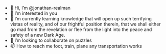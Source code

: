 - 👋 Hi, I’m @jonathan-realman
- 👀 I’m interested in you
- 🌱 I’m currently learning knowledge that will open up such terrifying vistas of reality, and of our frightful position therein, that we shall either go mad from the revelation or flee from the light into the peace and safety of a new Dark Age.
- 💞️ I’m looking to collaborate on puzzles
- 📫 How to reach me foot, train, plane any transportation works

<!---
jonathan-realman/jonathan-realman is a ✨ special ✨ repository because its `README.md` (this file) appears on your GitHub profile.
You can click the Preview link to take a look at your changes.
--->
